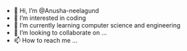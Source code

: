 - 👋 Hi, I’m @Anusha-neelagund
- 👀 I’m interested in coding
- 🌱 I’m currently learning computer science and engineering
- 💞️ I’m looking to collaborate on ...
- 📫 How to reach me ...

<!---
Anusha-neelagund/Anusha-neelagund is a ✨ special ✨ repository because its `README.md` (this file) appears on your GitHub profile.
You can click the Preview link to take a look at your changes.
--->
